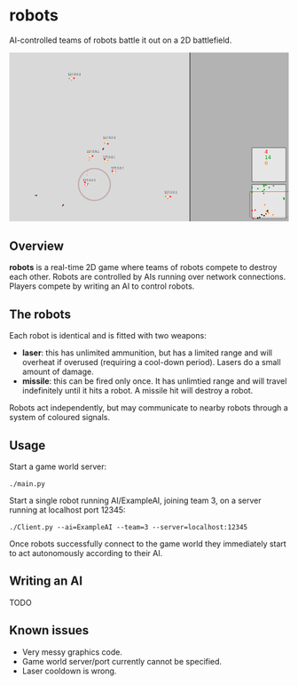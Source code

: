 # robots

AI-controlled teams of robots battle it out on a 2D battlefield. 

<img src="img/robots.png" alt="robots" width="800"/>

## Overview

**robots** is a real-time 2D game where teams of robots compete to destroy each other.
Robots are controlled by AIs running over network connections.
Players compete by writing an AI to control robots.

## The robots

Each robot is identical and is fitted with two weapons:

* **laser**: this has unlimited ammunition, but has a limited range and will overheat if overused (requiring a cool-down period). Lasers do a small amount of damage.
* **missile**: this can be fired only once. It has unlimtied range and will travel indefinitely until it hits a robot. A missile hit will destroy a robot.

Robots act independently, but may communicate to nearby robots through a system of coloured signals.

## Usage

Start a game world server:
```shell
./main.py
```

Start a single robot running AI/ExampleAI, joining team 3, on a server running at localhost port 12345:
```shell
./Client.py --ai=ExampleAI --team=3 --server=localhost:12345
```

Once robots successfully connect to the game world they immediately start to act autonomously according to their AI.

## Writing an AI

TODO

## Known issues

* Very messy graphics code.
* Game world server/port currently cannot be specified.
* Laser cooldown is wrong.

